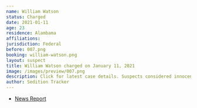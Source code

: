 ```yaml
---
name: William Watson
status: Charged
date: 2021-01-11
age: 23
residence: Alambama
affiliations:
jurisdiction: Federal
before: 007.png
booking: william-watson.png
layout: suspect
title: William Watson charged on January 11, 2021
image: /images/preview/007.png
description: Click for latest case details. Suspects considered innocent until proven guilty.
author: Sedition Tracker
---
```


- [News Report](https://www.wate.com/news/auburn-man-in-federal-custody-following-u-s-capitol-riot/)
